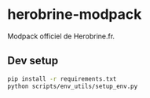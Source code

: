 # herobrine-modpack
Modpack officiel de Herobrine.fr.

## Dev setup

```bash
pip install -r requirements.txt
python scripts/env_utils/setup_env.py
```
